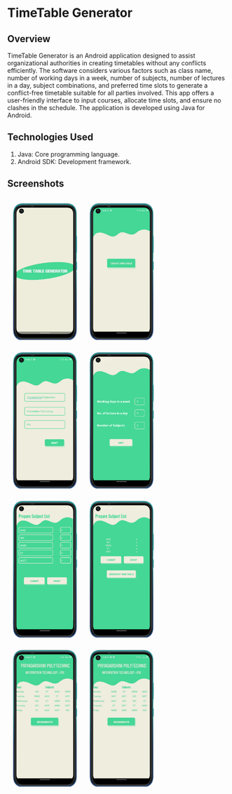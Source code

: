 # TimeTable Generator
## Overview
TimeTable Generator is an Android application designed to assist organizational authorities in creating timetables without any conflicts efficiently. The software considers various factors such as class name, number of working days in a week, number of subjects, number of lectures in a day, subject combinations, and preferred time slots to generate a conflict-free timetable suitable for all parties involved. This app offers a user-friendly interface to input courses, allocate time slots, and ensure no clashes in the schedule. The application is developed using Java for Android.

## Technologies Used
  1. Java: Core programming language.
  2. Android SDK: Development framework.


## Screenshots
<div>
<div id="container">
<img src="./readmeAsset//Picture1.png">
<img src="./readmeAsset//Picture2.png">
<img src="./readmeAsset//Picture3.png">
<img src="./readmeAsset//Picture4.png">
<img src="./readmeAsset//Picture5.png">
<img src="./readmeAsset//Picture6.png">
<img src="./readmeAsset//Picture7.png">
<img src="./readmeAsset//Picture8.png">
</div>

<style>

    img{
        width:30%;
        margin : 10px;
        mix-blend-mode: multiply;
        background-color: rgb(0,0,0,0);
        
    }
    .container{
        width  : 100%;
        height  : 100%;
        background-color : rgb(0,0,0,0);
    }
</style>
</div>